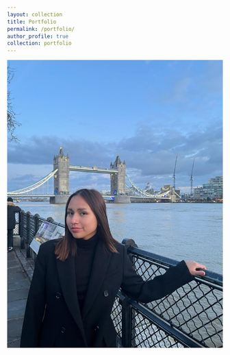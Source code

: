 ```yaml
---
layout: collection
title: Portfolio
permalink: /portfolio/
author_profile: true
collection: portfolio
---
```


<div align="center">
    <a href="https://nicolle-chm.github.io/portfolio/Shalom_Werbsite"><img src="london.jpg"/></a>
</div>

 
